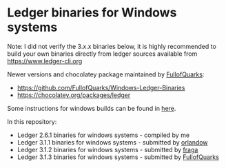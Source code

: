 Ledger binaries for Windows systems
===================================

Note: I did not verify the 3.x.x binaries below, it is highly recommended to build your own binaries directly from ledger sources available from https://www.ledger-cli.org

Newer versions and chocolatey package maintained by [FullofQuarks](https://github.com/FullofQuarks):
- https://github.com/FullofQuarks/Windows-Ledger-Binaries
- https://chocolatey.org/packages/ledger

Some instructions for windows builds can be found in [here](https://github.com/maxwell-k/ledger-windows-build).

In this repository:
- Ledger 2.6.1 binaries for windows systems - compiled by me
- Ledger 3.1.1 binaries for windows systems - submitted by [orlandow](https://github.com/orlandow)
- Ledger 3.1.2 binaries for windows systems - submitted by [fraga](https://github.com/fraga)
- Ledger 3.1.3 binaries for windows systems - submitted by [FullofQuarks](https://github.com/FullofQuarks)
